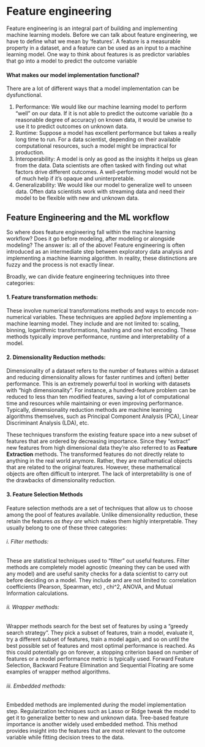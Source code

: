 # Feature engineering
Feature engineering is an integral part of building and implementing machine learning models. Before we can talk about feature engineering, we have to define what we mean by ‘features’. A feature is a measurable property in a dataset, and a feature can be used as an input to a machine learning model. One way to think about features is as predictor variables that go into a model to predict the outcome variable

#### What makes our model implementation functional?
There are a lot of different ways that a model implementation can be dysfunctional.
1. Performance: We would like our machine learning model to perform “well” on our data. If it is not able to predict the outcome variable (to a reasonable degree of accuracy) on known data, it would be unwise to use it to predict outcomes on unknown data.
2. Runtime: Suppose a model has excellent performance but takes a really long time to run. For a data scientist, depending on their available computational resources, such a model might be impractical for production.
3. Interoperability: A model is only as good as the insights it helps us glean from the data. Data scientists are often tasked with finding out what factors drive different outcomes. A well-performing model would not be of much help if it’s opaque and uninterpretable.
4. Generalizability: We would like our model to generalize well to unseen data. Often data scientists work with streaming data and need their model to be flexible with new and unknown data.

## Feature Engineering and the ML workflow 
So where does feature engineering fall within the machine learning workflow? Does it go before modeling, after modeling or alongside modeling? The answer is: all of the above! Feature engineering is often introduced as an intermediate step between exploratory data analysis and implementing a machine learning algorithm. In reality, these distinctions are fuzzy and the process is not exactly linear.

Broadly, we can divide feature engineering techniques into three categories:
#### 1. Feature transformation methods: 
These involve numerical transformations methods and ways to encode non-numerical variables. These techniques are applied _before_ implementing a machine learning model. They include and are not limited to: scaling, binning, logarithmic transformations, hashing and one hot encoding. These methods typically improve performance, runtime and interpretability of a model.

#### 2. Dimensionality Reduction methods:
Dimensionality of a dataset refers to the number of features within a dataset and reducing dimensionality allows for faster runtimes and (often) better performance. This is an extremely powerful tool in working with datasets with “high dimensionality”. For instance, a hundred-feature problem can be reduced to less than ten modified features, saving a lot of computational time and resources while maintaining or even improving performance. Typically, dimensionality reduction methods are machine learning algorithms themselves, such as Principal Component Analysis (PCA), Linear Discriminant Analysis (LDA), etc.

These techniques transform the existing feature space into a new subset of features that are ordered by decreasing importance. Since they “extract” new features from high dimensional data they’re also referred to as **Feature Extraction** methods. The transformed features do not directly relate to anything in the real world anymore. Rather, they are mathematical objects that are related to the original features. However, these mathematical objects are often difficult to interpret. The lack of interpretability is one of the drawbacks of dimensionality reduction.

#### 3. Feature Selection Methods
Feature selection methods are a set of techniques that allow us to choose among the pool of features available. Unlike dimensionality reduction, these retain the features _as they are_ which makes them highly interpretable. They usually belong to one of these three categories:
###### i. Filter methods:

These are statistical techniques used to “filter” out useful features. Filter methods are completely model agnostic (meaning they can be used with any model) and are useful sanity checks for a data scientist to carry out before deciding on a model. They include and are not limited to: correlation coefficients (Pearson, Spearman, etc) , chi^2, ANOVA, and Mutual Information calculations.

###### ii. Wrapper methods:

Wrapper methods search for the best set of features by using a “greedy search strategy”. They pick a subset of features, train a model, evaluate it, try a different subset of features, train a model again, and so on until the best possible set of features and most optimal performance is reached. As this could potentially go on forever, a stopping criterion based on number of features or a model performance metric is typically used. Forward Feature Selection, Backward Feature Elimination and Sequential Floating are some examples of wrapper method algorithms.

###### iii. Embedded methods:

Embedded methods are implemented _during_ the model implementation step. Regularization techniques such as Lasso or Ridge tweak the model to get it to generalize better to new and unknown data. Tree-based feature importance is another widely used embedded method. This method provides insight into the features that are most relevant to the outcome variable while fitting decision trees to the data.

